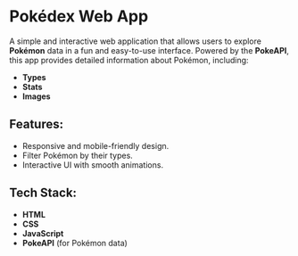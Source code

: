# Pokédex Web App

A simple and interactive web application that allows users to explore **Pokémon** data in a fun and easy-to-use interface. Powered by the **PokeAPI**, this app provides detailed information about Pokémon, including:

- **Types**
- **Stats**
- **Images**

## Features:
- Responsive and mobile-friendly design.
- Filter Pokémon by their types.
- Interactive UI with smooth animations.

## Tech Stack:
- **HTML**
- **CSS**
- **JavaScript**
- **PokeAPI** (for Pokémon data)
